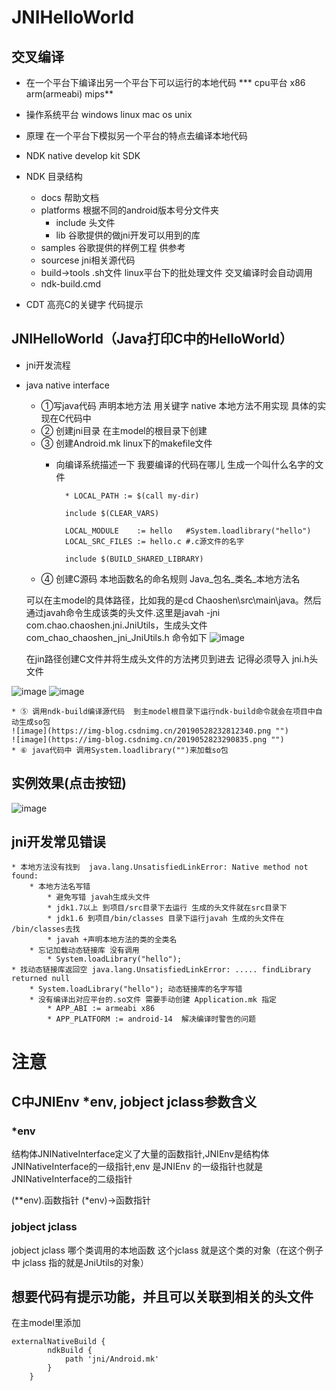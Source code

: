 # JNIHelloWorld

## 交叉编译
* 在一个平台下编译出另一个平台下可以运行的本地代码
*** cpu平台  x86 arm(armeabi) mips**
* 操作系统平台 windows linux  mac os unix
* 原理 在一个平台下模拟另一个平台的特点去编译本地代码

* NDK native develop kit  SDK
* NDK 目录结构
	* docs 帮助文档
	* platforms 根据不同的android版本号分文件夹
		* include 头文件
		* lib  谷歌提供的做jni开发可以用到的库
	* samples 谷歌提供的样例工程 供参考
	* sourcese jni相关源代码
	* build->tools .sh文件 linux平台下的批处理文件 交叉编译时会自动调用
	* ndk-build.cmd
* CDT 高亮C的关键字  代码提示

## JNIHelloWorld（Java打印C中的HelloWorld）
* jni开发流程
* java native interface
	* ①写java代码 声明本地方法 用关键字 native 本地方法不用实现 具体的实现在C代码中
	* ② 创建jni目录 在主model的根目录下创建
	* ③ 创建Android.mk  linux下的makefile文件
		* 向编译系统描述一下 我要编译的代码在哪儿 生成一个叫什么名字的文件
		
				* LOCAL_PATH := $(call my-dir)
		
		    	include $(CLEAR_VARS)
		
		    	LOCAL_MODULE    := hello   #System.loadlibrary("hello")
		    	LOCAL_SRC_FILES := hello.c #.c源文件的名字

    			include $(BUILD_SHARED_LIBRARY)
	* ④ 创建C源码 本地函数名的命名规则 Java_包名_类名_本地方法名
	
	可以在主model的具体路径，比如我的是cd Chaoshen\src\main\java。然后通过javah命令生成该类的头文件.这里是javah -jni com.chao.chaoshen.jni.JniUtils，生成头文件com_chao_chaoshen_jni_JniUtils.h 
	命令如下
	![image](https://img-blog.csdnimg.cn/20190528234228648.png "")

	在jin路径创建C文件并将生成头文件的方法拷贝到进去 记得必须导入 jni.h头文件

![image](https://img-blog.csdnimg.cn/20190528232604912.png "")
![image](https://img-blog.csdnimg.cn/20190528232726645.png "")
		
	* ⑤ 调用ndk-build编译源代码  到主model根目录下运行ndk-build命令就会在项目中自动生成so包
	![image](https://img-blog.csdnimg.cn/20190528232812340.png "")
    ![image](https://img-blog.csdnimg.cn/2019052823290835.png "")
	* ⑥ java代码中 调用System.loadlibrary("")来加载so包

## 实例效果(点击按钮)
![image](https://img-blog.csdnimg.cn/2019052823340078.png "")

## jni开发常见错误

	* 本地方法没有找到  java.lang.UnsatisfiedLinkError: Native method not found: 
		* 本地方法名写错
			* 避免写错 javah生成头文件
			* jdk1.7以上 到项目/src目录下去运行 生成的头文件就在src目录下
			* jdk1.6 到项目/bin/classes 目录下运行javah 生成的头文件在  /bin/classes去找
			* javah +声明本地方法的类的全类名
		* 忘记加载动态链接库 没有调用
			* System.loadLibrary("hello");
	* 找动态链接库返回空 java.lang.UnsatisfiedLinkError: ..... findLibrary returned null
		* System.loadLibrary("hello"); 动态链接库的名字写错
		* 没有编译出对应平台的.so文件 需要手动创建 Application.mk 指定
			* APP_ABI := armeabi x86 
			* APP_PLATFORM := android-14  解决编译时警告的问题

# 注意

## C中JNIEnv *env, jobject jclass参数含义

### *env

结构体JNINativeInterface定义了大量的函数指针,JNIEnv是结构体JNINativeInterface的一级指针,env 是JNIEnv 的一级指针也就是JNINativeInterface的二级指针

(**env).函数指针  (*env)->函数指针

### jobject jclass
jobject jclass 哪个类调用的本地函数 这个jclass 就是这个类的对象（在这个例子中 jclass 指的就是JniUtils的对象）

## 想要代码有提示功能，并且可以关联到相关的头文件

在主model里添加
```
externalNativeBuild {
        ndkBuild {
            path 'jni/Android.mk'
        }
    }
```
